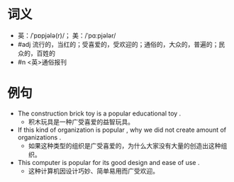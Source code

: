 # 词义
- 英：/ˈpɒpjələ(r)/； 美：/ˈpɑːpjələr/
- #adj 流行的，当红的；受喜爱的，受欢迎的；通俗的，大众的，普遍的；民众的，百姓的
- #n <英>通俗报刊
# 例句
- The construction brick toy is a popular educational toy .
	- 积木玩具是一种广受喜爱的益智玩具。
- If this kind of organization is popular , why we did not create amount of organizations .
	- 如果这种类型的组织是广受喜爱的，为什么大家没有大量的创造出这种组织。
- This computer is popular for its good design and ease of use .
	- 这种计算机因设计巧妙、简单易用而广受欢迎。
